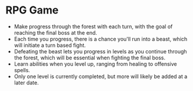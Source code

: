 # RPG Game

- Make progress through the forest with each turn, with the goal of reaching the final boss at the end.
- Each time you progress, there is a chance you'll run into a beast, which will initiate a turn based fight.
- Defeating the beast lets you progress in levels as you continue through the forest, which will be essential when fighting the final boss.
- Learn abilities when you level up, ranging from healing to offensive spells.
- Only one level is currently completed, but more will likely be added at a later date.
